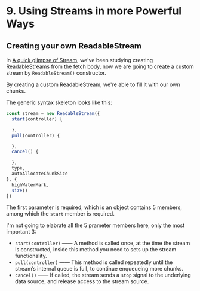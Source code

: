 # 9. Using Streams in more Powerful Ways

## Creating your own ReadableStream

In [A quick glimpse of Stream](./what-is-stream.md), we've been studying creating ReadableStreams from the fetch body, now we are going to create a custom stream by `ReadableStream()` constructor.

By creating a custom ReadableStream, we're able to fill it with our own chunks.

The generic syntax skeleton looks like this:

```javascript
const stream = new ReadableStream({
  start(controller) {

  },
  pull(controller) {

  },
  cancel() {

  },
  type,
  autoAllocateChunkSize
}, {
  highWaterMark,
  size()
})
```

The first parameter is required, which is an object contains 5 members, among which the `start` member is required.

I'm not going to elabrate all the 5 prameter members here, only the most important 3:

- `start(controller)` —— A method is called once, at the time the stream is constructed, inside this method you need to sets up the stream functionality.
- `pull(controller)` —— This method is called repeatedly until the stream’s internal queue is full, to continue enqueueing more chunks.
- `cancel()` —— If called, the stream sends a `stop` signal to the underlying data source, and release access to the stream source.
